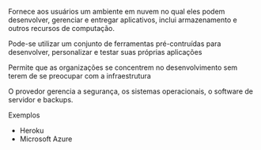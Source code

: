 Fornece aos usuários um ambiente em nuvem no qual eles podem desenvolver, gerenciar e entregar aplicativos, inclui armazenamento e outros recursos de computação.

Pode-se utilizar um conjunto de ferramentas pré-contruídas para desenvolver, personalizar e testar suas próprias aplicações

Permite que as organizações se concentrem no desenvolvimento sem terem de se preocupar com a infraestrutura

O provedor gerencia a segurança, os sistemas operacionais, o software de servidor e backups.

Exemplos
* Heroku
* Microsoft Azure